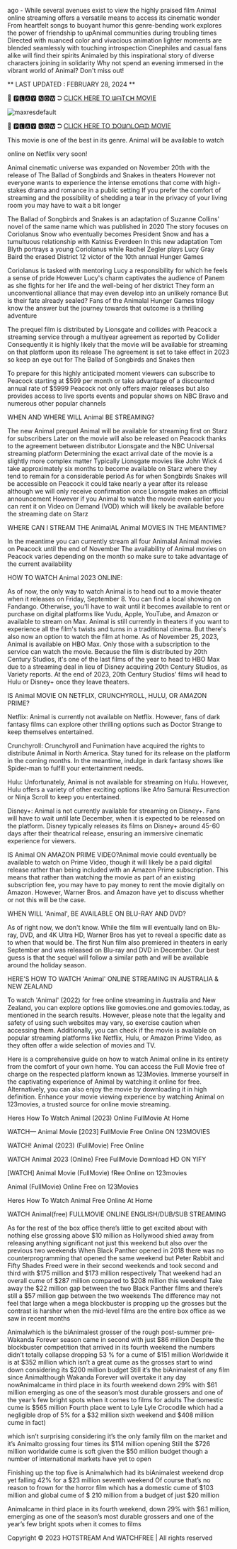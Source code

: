 ago - While several avenues exist to view the highly praised film Animal online streaming offers a versatile means to access its cinematic wonder From heartfelt songs to buoyant humor this genre-bending work explores the power of friendship to upAnimal communities during troubling times Directed with nuanced color and vivacious animation lighter moments are blended seamlessly with touching introspection Cinephiles and casual fans alike will find their spirits Animaled by this inspirational story of diverse characters joining in solidarity Why not spend an evening immersed in the vibrant world of Animal? Don't miss out!

** LAST UPDATED : FEBRUARY 28, 2024 **

💯 🅿🅻🅰🆈 🅽🅾🆆 ➲ [CLICK HERE TO ᗯᗩTᑕᕼ MOVIE](https://moviesgalaxia.com/movie/1039482/tillu-sup2/watch)

![maxresdefault](https://github.com/streaming-animal-2023-full/.github/assets/161552071/5b537315-c2a0-49df-9442-555443773f94)


💯 🅿🅻🅰🆈 🅽🅾🆆 ➲ [CLICK HERE TO ᗪOᗯᑎᒪOᗩᗪ MOVIE](https://moviesgalaxia.com/movie/1039482/tillu-sup2/watch)

This movie is one of the best in its genre. Animal will be available to watch

online on Netflix very soon!

Animal cinematic universe was expanded on November 20th with the release of The Ballad of Songbirds and Snakes in theaters However not everyone wants to experience the intense emotions that come with high-stakes drama and romance in a public setting If you prefer the comfort of streaming and the possibility of shedding a tear in the privacy of your living room you may have to wait a bit longer

The Ballad of Songbirds and Snakes is an adaptation of Suzanne Collins' novel of the same name which was published in 2020 The story focuses on Coriolanus Snow who eventually becomes President Snow and has a tumultuous relationship with Katniss Everdeen In this new adaptation Tom Blyth portrays a young Coriolanus while Rachel Zegler plays Lucy Gray Baird the erased District 12 victor of the 10th annual Hunger Games

Coriolanus is tasked with mentoring Lucy a responsibility for which he feels a sense of pride However Lucy's charm captivates the audience of Panem as she fights for her life and the well-being of her district They form an unconventional alliance that may even develop into an unlikely romance But is their fate already sealed? Fans of the Animalal Hunger Games trilogy know the answer but the journey towards that outcome is a thrilling adventure

The prequel film is distributed by Lionsgate and collides with Peacock a streaming service through a multiyear agreement as reported by Collider Consequently it is highly likely that the movie will be available for streaming on that platform upon its release The agreement is set to take effect in 2023 so keep an eye out for The Ballad of Songbirds and Snakes then

To prepare for this highly anticipated moment viewers can subscribe to Peacock starting at $599 per month or take advantage of a discounted annual rate of $5999 Peacock not only offers major releases but also provides access to live sports events and popular shows on NBC Bravo and numerous other popular channels

WHEN AND WHERE WILL Animal BE STREAMING?

The new Animal prequel Animal will be available for streaming first on Starz for subscribers Later on the movie will also be released on Peacock thanks to the agreement between distributor Lionsgate and the NBC Universal streaming platform Determining the exact arrival date of the movie is a slightly more complex matter Typically Lionsgate movies like John Wick 4 take approximately six months to become available on Starz where they tend to remain for a considerable period As for when Songbirds Snakes will be accessible on Peacock it could take nearly a year after its release although we will only receive confirmation once Lionsgate makes an official announcement However if you Animal to watch the movie even earlier you can rent it on Video on Demand (VOD) which will likely be available before the streaming date on Starz

WHERE CAN I STREAM THE AnimalAL Animal MOVIES IN THE MEANTIME?

In the meantime you can currently stream all four Animalal Animal movies on Peacock until the end of November The availability of Animal movies on Peacock varies depending on the month so make sure to take advantage of the current availability

HOW TO WATCH Animal 2023 ONLINE:

As of now, the only way to watch Animal is to head out to a movie theater when it releases on Friday, September 8. You can find a local showing on Fandango. Otherwise, you'll have to wait until it becomes available to rent or purchase on digital platforms like Vudu, Apple, YouTube, and Amazon or available to stream on Max. Animal is still currently in theaters if you want to experience all the film's twists and turns in a traditional cinema. But there's also now an option to watch the film at home. As of November 25, 2023, Animal is available on HBO Max. Only those with a subscription to the service can watch the movie. Because the film is distributed by 20th Century Studios, it's one of the last films of the year to head to HBO Max due to a streaming deal in lieu of Disney acquiring 20th Century Studios, as Variety reports. At the end of 2023, 20th Century Studios' films will head to Hulu or Disney+ once they leave theaters.

IS Animal MOVIE ON NETFLIX, CRUNCHYROLL, HULU, OR AMAZON PRIME?

Netflix: Animal is currently not available on Netflix. However, fans of dark fantasy films can explore other thrilling options such as Doctor Strange to keep themselves entertained.

Crunchyroll: Crunchyroll and Funimation have acquired the rights to distribute Animal in North America. Stay tuned for its release on the platform in the coming months. In the meantime, indulge in dark fantasy shows like Spider-man to fulfill your entertainment needs.

Hulu: Unfortunately, Animal is not available for streaming on Hulu. However, Hulu offers a variety of other exciting options like Afro Samurai Resurrection or Ninja Scroll to keep you entertained.

Disney+: Animal is not currently available for streaming on Disney+. Fans will have to wait until late December, when it is expected to be released on the platform. Disney typically releases its films on Disney+ around 45-60 days after their theatrical release, ensuring an immersive cinematic experience for viewers.

IS Animal ON AMAZON PRIME VIDEO?Animal movie could eventually be available to watch on Prime Video, though it will likely be a paid digital release rather than being included with an Amazon Prime subscription. This means that rather than watching the movie as part of an existing subscription fee, you may have to pay money to rent the movie digitally on Amazon. However, Warner Bros. and Amazon have yet to discuss whether or not this will be the case.

WHEN WILL 'Animal', BE AVAILABLE ON BLU-RAY AND DVD?

As of right now, we don't know. While the film will eventually land on Blu-ray, DVD, and 4K Ultra HD, Warner Bros has yet to reveal a specific date as to when that would be. The first Nun film also premiered in theaters in early September and was released on Blu-ray and DVD in December. Our best guess is that the sequel will follow a similar path and will be available around the holiday season.

HERE'S HOW TO WATCH 'Animal' ONLINE STREAMING IN AUSTRALIA & NEW ZEALAND

To watch 'Animal' (2022) for free online streaming in Australia and New Zealand, you can explore options like gomovies.one and gomovies.today, as mentioned in the search results. However, please note that the legality and safety of using such websites may vary, so exercise caution when accessing them. Additionally, you can check if the movie is available on popular streaming platforms like Netflix, Hulu, or Amazon Prime Video, as they often offer a wide selection of movies and TV.

Here is a comprehensive guide on how to watch Animal online in its entirety from the comfort of your own home. You can access the Full Movie free of charge on the respected platform known as 123Movies. Immerse yourself in the captivating experience of Animal by watching it online for free. Alternatively, you can also enjoy the movie by downloading it in high definition. Enhance your movie viewing experience by watching Animal on 123movies, a trusted source for online movie streaming.

Heres How To Watch Animal (2023) Online FullMovie At Home

WATCH— Animal Movie [2023] FullMovie Free Online ON 123MOVIES

WATCH! Animal (2023) (FullMovie) Free Online

WATCH Animal 2023 (Online) Free FullMovie Download HD ON YIFY

[WATCH] Animal Movie (FullMovie) fRee Online on 123movies

Animal (FullMovie) Online Free on 123Movies

Heres How To Watch Animal Free Online At Home

WATCH Animal(free) FULLMOVIE ONLINE ENGLISH/DUB/SUB STREAMING

As for the rest of the box office there’s little to get excited about with nothing else grossing above $10 million as Hollywood shied away from releasing anything significant not just this weekend but also over the previous two weekends When Black Panther opened in 2018 there was no counterprogramming that opened the same weekend but Peter Rabbit and Fifty Shades Freed were in their second weekends and took second and third with $175 million and $173 million respectively That weekend had an overall cume of $287 million compared to $208 million this weekend Take away the $22 million gap between the two Black Panther films and there’s still a $57 million gap between the two weekends The difference may not feel that large when a mega blockbuster is propping up the grosses but the contrast is harsher when the mid-level films are the entire box office as we saw in recent months

Animalwhich is the biAnimalest grosser of the rough post-summer pre-Wakanda Forever season came in second with just $86 million Despite the blockbuster competition that arrived in its fourth weekend the numbers didn’t totally collapse dropping 53 % for a cume of $151 million Worldwide it is at $352 million which isn’t a great cume as the grosses start to wind down considering its $200 million budget Still it’s the biAnimalest of any film since Animalthough Wakanda Forever will overtake it any day nowAnimalcame in third place in its fourth weekend down 29% with $61 million emerging as one of the season’s most durable grossers and one of the year’s few bright spots when it comes to films for adults The domestic cume is $565 million Fourth place went to Lyle Lyle Crocodile which had a negligible drop of 5% for a $32 million sixth weekend and $408 million cume in fact)

which isn’t surprising considering it’s the only family film on the market and it’s Animalto grossing four times its $114 million opening Still the $726 million worldwide cume is soft given the $50 million budget though a number of international markets have yet to open

Finishing up the top five is Animalwhich had its biAnimalest weekend drop yet falling 42% for a $23 million seventh weekend Of course that’s no reason to frown for the horror film which has a domestic cume of $103 million and global cume of $ 210 million from a budget of just $20 million

Animalcame in third place in its fourth weekend, down 29% with $6.1 million, emerging as one of the season’s most durable grossers and one of the year’s few bright spots when it comes to films

Copyright © 2023 HOTSTREAM And WATCHFREE | All rights reserved
